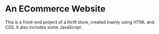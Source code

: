 # An ECommerce Website
This is a front-end project of a thrift store, created mainly using HTML and CSS. It also includes some JavaScript.
